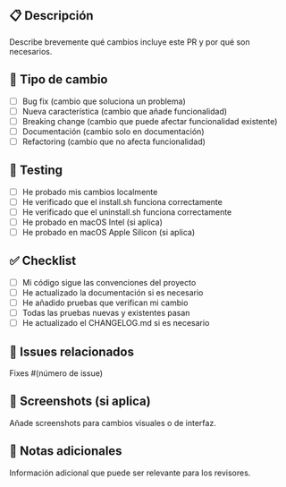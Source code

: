 ## 📋 Descripción

Describe brevemente qué cambios incluye este PR y por qué son necesarios.

## 🔄 Tipo de cambio

- [ ] Bug fix (cambio que soluciona un problema)
- [ ] Nueva característica (cambio que añade funcionalidad)
- [ ] Breaking change (cambio que puede afectar funcionalidad existente)
- [ ] Documentación (cambio solo en documentación)
- [ ] Refactoring (cambio que no afecta funcionalidad)

## 🧪 Testing

- [ ] He probado mis cambios localmente
- [ ] He verificado que el install.sh funciona correctamente
- [ ] He verificado que el uninstall.sh funciona correctamente
- [ ] He probado en macOS Intel (si aplica)
- [ ] He probado en macOS Apple Silicon (si aplica)

## ✅ Checklist

- [ ] Mi código sigue las convenciones del proyecto
- [ ] He actualizado la documentación si es necesario
- [ ] He añadido pruebas que verifican mi cambio
- [ ] Todas las pruebas nuevas y existentes pasan
- [ ] He actualizado el CHANGELOG.md si es necesario

## 🔗 Issues relacionados

Fixes #(número de issue)

## 📸 Screenshots (si aplica)

Añade screenshots para cambios visuales o de interfaz.

## 📝 Notas adicionales

Información adicional que puede ser relevante para los revisores.